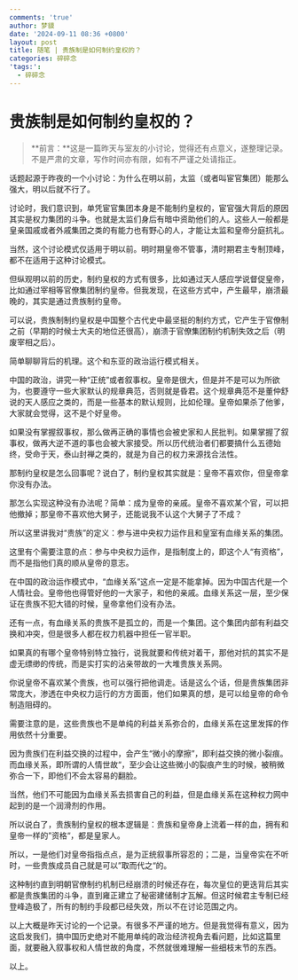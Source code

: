 ```yaml
---
comments: 'true'
author: 梦貘
date: '2024-09-11 08:36 +0800'
layout: post
title: 随笔 | 贵族制是如何制约皇权的？
categories: 碎碎念
'tags:':
  - 碎碎念
---
```

# 贵族制是如何制约皇权的？

> **前言：**这是一篇昨天与室友的小讨论，觉得还有点意义，遂整理记录。不是严肃的文章，写作时间亦有限，如有不严谨之处请指正。

话题起源于昨夜的一个小讨论：为什么在明以前，太监（或者叫宦官集团）能那么强大，明以后就不行了。

讨论时，我们意识到，单凭宦官集团本身是不能制约皇权的，宦官强大背后的原因其实是权力集团的斗争。也就是太监们身后有暗中资助他们的人。这些人一般都是皇亲国戚或者外戚集团之类的有能力也有野心的人，才能让太监和皇帝分庭抗礼。

当然，这个讨论模式仅适用于明以前。明时期皇帝不管事，清时期君主专制顶峰，都不在适用于这种讨论模式。

但纵观明以前的历史，制约皇权的方式有很多，比如通过天人感应学说督促皇帝，比如通过宰相等官僚集团制约皇帝。但我发现，在这些方式中，产生最早，崩溃最晚的，其实是通过贵族制约皇帝。

可以说，贵族制制约皇权是中国整个古代史中最坚挺的制约方式，它产生于官僚制之前（早期的时候士大夫的地位还很高），崩溃于官僚集团制约机制失效之后（明废宰相之后）。

简单聊聊背后的机理。这个和东亚的政治运行模式相关。

中国的政治，讲究一种“正统”或者叙事权。皇帝是很大，但是并不是可以为所欲为，也要遵守一些大家默认的规章典范，否则就是昏君。这个规章典范不是董仲舒说的天人感应之类的，而是一些基本的默认规则，比如伦理。皇帝如果杀了他爹，大家就会觉得，这不是个好皇帝。

如果没有掌握叙事权，那么做再正确的事情也会被史家和人民批判。如果掌握了叙事权，做再大逆不道的事也会被大家接受。所以历代统治者们都要搞什么五德始终，受命于天，泰山封禅之类的，就是为自己的权力来源找合法性。

那制约皇权是怎么回事呢？说白了，制约皇权其实就是：皇帝不喜欢你，但皇帝拿你没有办法。

那怎么实现这种没有办法呢？简单：成为皇帝的亲戚。皇帝不喜欢某个官，可以把他撤掉；那皇帝不喜欢他大舅子，还能说我不认这个大舅子了不成？

所以这里讲我对“贵族”的定义：参与进中央权力运作且和皇室有血缘关系的集团。

这里有个需要注意的点：参与中央权力运作，是指制度上的，即这个人“有资格”，而不是指他们真的顺从皇帝的意志。

在中国的政治运作模式中，“血缘关系”这点一定是不能拿掉。因为中国古代是一个人情社会。皇帝他也得管好他的一大家子，和他的亲戚。血缘关系这一层，至少保证在贵族不犯大错的时候，皇帝拿他们没有办法。

还有一点，有血缘关系的贵族不是孤立的，而是一个集团。这个集团内部有利益交换和冲突，但是很多人都在权力机器中担任一官半职。

如果真的有哪个皇帝特别特立独行，说我就要和传统对着干，那他对抗的其实不是虚无缥缈的传统，而是实打实的沾亲带故的一大堆贵族关系网。

你说皇帝不喜欢某个贵族，也可以强行把他调走。话是这么个话，但是贵族集团非常庞大，渗透在中央权力运行的方方面面，他们如果真的想，是可以给皇帝的命令制造阻碍的。

需要注意的是，这些贵族也不是单纯的利益关系弥合的，血缘关系在这里发挥的作用依然十分重要。

因为贵族们在利益交换的过程中，会产生“微小的摩擦”，即利益交换的微小裂痕。而血缘关系，即所谓的人情世故“，至少会让这些微小的裂痕产生的时候，被稍微弥合一下，即他们不会太容易的翻脸。

当然，他们不可能因为血缘关系去损害自己的利益，但是血缘关系在这种权力网中起到的是一个润滑剂的作用。

所以说白了，贵族制约皇权的根本逻辑是：贵族和皇帝身上流着一样的血，拥有和皇帝一样的”资格“，都是皇家人。

所以，一是他们对皇帝指指点点，是为正统叙事所容忍的；二是，当皇帝实在不听时，一些贵族成员自己就是可以”取而代之“的。

这种制约直到明朝官僚制约机制已经崩溃的时候还存在，每次皇位的更迭背后其实都是贵族集团的斗争，直到雍正建立了秘密建储制才瓦解。但这时候君主专制已经登峰造极了，所有的制约手段都已经失效，所以不在讨论范围之内。

以上大概是昨天讨论的一个记录。有很多不严谨的地方。但是我觉得有意义，因为这启发我们，搞中国历史绝对不能用单纯的政治经济视角去看问题，比如这篇里面，就要融入叙事权和人情世故的角度，不然就很难理解一些细枝末节的东西。

以上。